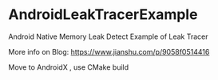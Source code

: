 # AndroidLeakTracerExample
Android Native  Memory Leak Detect Example of Leak Tracer 

More info on Blog: https://www.jianshu.com/p/9058f0514416

Move to AndroidX  , use CMake build
